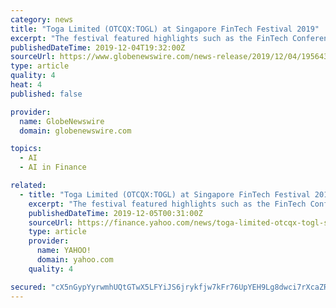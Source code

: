 ```yaml
---
category: news
title: "Toga Limited (OTCQX:TOGL) at Singapore FinTech Festival 2019"
excerpt: "The festival featured highlights such as the FinTech Conference with a new AI in Finance Summit and Global Investors’ Summit. There were also traditional features such as the FinTech Awards, Global FinTech Hackcelerator, Innovation Lab Crawl and Industry Networking and Workshops. The Festival is organised by the Monetary Authority of ..."
publishedDateTime: 2019-12-04T19:32:00Z
sourceUrl: https://www.globenewswire.com/news-release/2019/12/04/1956433/0/en/Toga-Limited-OTCQX-TOGL-at-Singapore-FinTech-Festival-2019.html
type: article
quality: 4
heat: 4
published: false

provider:
  name: GlobeNewswire
  domain: globenewswire.com

topics:
  - AI
  - AI in Finance

related:
  - title: "Toga Limited (OTCQX:TOGL) at Singapore FinTech Festival 2019"
    excerpt: "The festival featured highlights such as the FinTech Conference with a new AI in Finance Summit and Global Investors’ Summit. There were also traditional features such as the FinTech Awards, Global FinTech Hackcelerator, Innovation Lab Crawl and Industry Networking and Workshops. The Festival is organised by the Monetary Authority of ..."
    publishedDateTime: 2019-12-05T00:31:00Z
    sourceUrl: https://finance.yahoo.com/news/toga-limited-otcqx-togl-singapore-193235191.html
    type: article
    provider:
      name: YAHOO!
      domain: yahoo.com
    quality: 4

secured: "cX5nGypYyrwmhUQtGTwX5LFYiJS6jrykfjw7kFr76UpYEH9Lg8dwci7rXcaZRQsNiFJ5/DASPpDY+Wqkg3RmDkp77vNgSTuy0i56YHdjTD37fXNB/RrogHltc43+QEzXqH53eRJxdmmgcY3kKLxd4IiX2wNzGbLJPjoiH4Fa2grAQTqiYo1ITIlYFN2C+7DmVIEKksuaSbE6I6eR7g53j+5XjatJbuX84pcueN4aN8MMX8HYiHQmi/iHKJx7Ban1IMbQ2cUB32xMtiSNwRVEFQ==;x1YmjzMTdv4rFF9BgJk8qw=="
---
```


